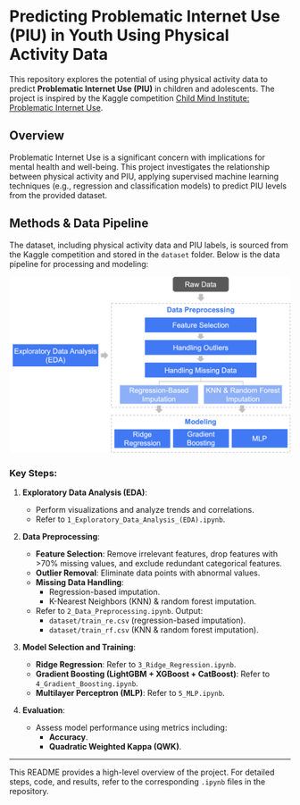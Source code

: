 # Predicting Problematic Internet Use (PIU) in Youth Using Physical Activity Data

This repository explores the potential of using physical activity data to predict **Problematic Internet Use (PIU)** in children and adolescents. The project is inspired by the Kaggle competition [Child Mind Institute: Problematic Internet Use](https://www.kaggle.com/competitions/child-mind-institute-problematic-internet-use/overview).

## Overview

Problematic Internet Use is a significant concern with implications for mental health and well-being. This project investigates the relationship between physical activity and PIU, applying supervised machine learning techniques (e.g., regression and classification models) to predict PIU levels from the provided dataset.

## Methods & Data Pipeline

The dataset, including physical activity data and PIU labels, is sourced from the Kaggle competition and stored in the `dataset` folder. Below is the data pipeline for processing and modeling:

![Data Pipeline](figures/data_pipeline.png)

### Key Steps:

1. **Exploratory Data Analysis (EDA)**:
   - Perform visualizations and analyze trends and correlations.  
   - Refer to `1_Exploratory_Data_Analysis_(EDA).ipynb`.

2. **Data Preprocessing**:
   - **Feature Selection**: Remove irrelevant features, drop features with >70% missing values, and exclude redundant categorical features.
   - **Outlier Removal**: Eliminate data points with abnormal values.
   - **Missing Data Handling**:
     - Regression-based imputation.
     - K-Nearest Neighbors (KNN) & random forest imputation.
   - Refer to `2_Data_Preprocessing.ipynb`. Output: 
       - `dataset/train_re.csv` (regression-based imputation).
       - `dataset/train_rf.csv` (KNN & random forest imputation).

3. **Model Selection and Training**:
   - **Ridge Regression**: Refer to `3_Ridge_Regression.ipynb`.
   - **Gradient Boosting (LightGBM + XGBoost + CatBoost)**: Refer to `4_Gradient_Boosting.ipynb`.
   - **Multilayer Perceptron (MLP)**: Refer to `5_MLP.ipynb`.

4. **Evaluation**:
   - Assess model performance using metrics including:
     - **Accuracy**.
     - **Quadratic Weighted Kappa (QWK)**.

---

This README provides a high-level overview of the project. For detailed steps, code, and results, refer to the corresponding `.ipynb` files in the repository.
